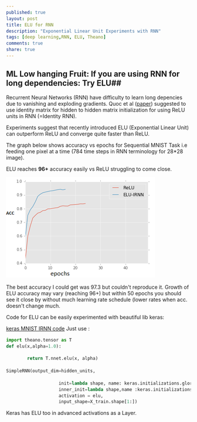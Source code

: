 ```yaml
---
published: true
layout: post
title: ELU for RNN
description: "Exponential Linear Unit Experiments with RNN"
tags: [deep learning,RNN, ELU, Theano]
comments: true
share: true
---
```

## ML Low hanging Fruit: If you are using RNN for long dependencies: Try ELU##

Recurrent Neural Networks (RNN) have difficulty to learn long depencies due to vanishing and exploding gradients. Quoc et al ([paper](https://arxiv.org/pdf/1504.00941.pdf)) suggested to use identity matrix for hidden to hidden matrix initialization for using ReLU units in RNN (=Identity RNN).

Experiments suggest that recently introduced ELU (Exponential Linear Unit) can outperform ReLU and converge quite faster than ReLU.

The graph below shows accuracy vs epochs for Sequential MNIST Task i.e feeding one pixel at a time (784 time steps in RNN terminology for 28*28 image).

ELU reaches **96+** accuracy easily vs ReLU struggling to come close.

![acc_elu_vs_relu.png](/images/acc_elu_vs_relu.png)

The best accuracy I could get was 97.3 but couldn't reproduce it. Growth of ELU accuracy may vary (reaching 96+) but  within 50 epochs you should see it close by without much learning rate schedule (lower rates when acc. doesn't change much.

Code for ELU can be easily experimented with beautiful lib keras:

[keras MNIST IRNN code]([https://github.com/fchollet/keras/blob/master/examples/mnist_irnn.py])
Just use :

 
```python
import theano.tensor as T
def elu(x,alpha=1.0):

        return T.nnet.elu(x, alpha)
        
SimpleRNN(output_dim=hidden_units,

                    init=lambda shape, name: keras.initializations.glorot_normal(shape, name=name),
                    inner_init=lambda shape,name :keras.initializations.identity(shape,name),
                    activation = elu,                    
                    input_shape=X_train.shape[1:])
```

Keras has ELU too in advanced activations as a Layer.
